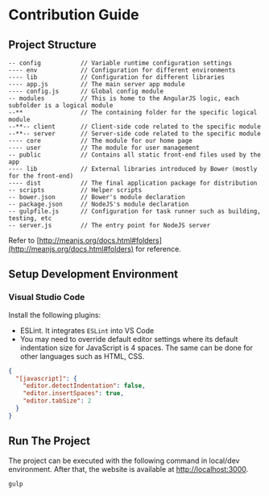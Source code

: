 # Contribution Guide

## Project Structure

```
-- config           // Variable runtime configuration settings
---- env            // Configuration for different environments
---- lib            // Configuration for different libraries
---- app.js         // The main server app module
---- config.js      // Global config module
-- modules          // This is home to the AngularJS logic, each subfolder is a logical module
--**                // The containing folder for the specific logical module
--**-- client       // Client-side code related to the specific module
--**-- server       // Server-side code related to the specific module
---- core           // The module for our home page
---- user           // The module for user management
-- public           // Contains all static front-end files used by the app
---- lib            // External libraries introduced by Bower (mostly for the front-end)
---- dist           // The final application package for distribution
-- scripts          // Helper scripts
-- bower.json       // Bower's module declaration
-- package.json     // NodeJS's module declaration
-- gulpfile.js      // Configuration for task runner such as building, testing, etc
-- server.js        // The entry point for NodeJS server
```

Refer to [http://meanjs.org/docs.html#folders](http://meanjs.org/docs.html#folders)
for reference.

## Setup Development Environment

### Visual Studio Code

Install the following plugins:
- ESLint. It integrates `ESLint` into VS Code
- You may need to override default editor settings where its default
indentation size for JavaScript is 4 spaces. The same can be done for other
languages such as HTML, CSS.

```json
{
  "[javascript]": {
    "editor.detectIndentation": false,
    "editor.insertSpaces": true,
    "editor.tabSize": 2
  }
}
```
## Run The Project

The project can be executed with the following command in local/dev environment.
After that, the website is available at [http://localhost:3000](http://localhost:3000).

```
gulp
```
